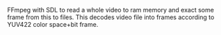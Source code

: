 FFmpeg with SDL to read a whole video to ram memory and exact some frame from this to files. 
This decodes video file into frames according to YUV422 color space+bit frame.